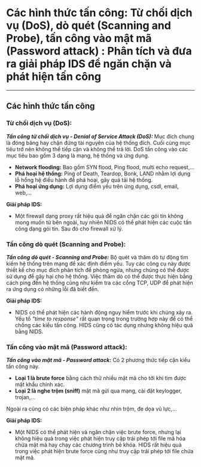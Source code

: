 # Các hình thức tấn công: Từ chối dịch vụ (DoS), dò quét (Scanning and Probe), tấn công vào mật mã (Password attack) : Phân tích và đưa ra giải pháp IDS để ngăn chặn và phát hiện tấn công

---

## Các hình thức tấn công

### Từ chối dịch vụ (DoS):

***Tấn công từ chối dịch vụ - Denial of Service Attack (DoS):*** Mục đích chung là đóng băng hay chặn đứng tài nguyên của hệ thống đích. Cuối cùng mục tiêu trở nên không thể tiếp cận và không thể trả lời. DoS tấn công vào các mục tiêu bao gồm 3 dạng là mạng, hệ thống và ứng dụng.

- **Network flooding:** Bao gồm SYN flood, Ping flood, multi echo request,...
- **Phá hoại hệ thống:** Ping of Death, Teardop, Bonk, LAND nhằm lợi dụng lỗ hổng hệ điều hành để phá hoại, gây quá tải hệ thống.
- **Phá hoại ứng dụng:** Lợi dụng điểm yếu trên ứng dụng, csdl, email, web,...

**Giải pháp IDS:**

- Một firewall dạng proxy rất hiệu quả để ngăn chặn các gói tin không mong muốn từ bên ngoài, tuy nhiên NIDS có thể phát hiện các cuộc tấn công dạng gói tin. Sau đó cho firewall xử lý.

### Tấn công dò quét (Scanning and Probe):

***Tấn công dò quét - Scanning and Probe:*** Bộ quét và thăm dò tự động tìm kiếm hệ thống trên mạng để xác định điểm yếu. Tuy các công cụ này được thiết kế cho mục đích phân tích để phòng ngừa, nhưng chúng có thể được sử dụng để gây hại cho hệ thống. Việc thăm dò có thể được thực hiện bằng cách ping đến hệ thống cũng như kiểm tra các cổng TCP, UDP để phát hiện ra ứng dụng có những lỗi đã biết đến.

**Giải pháp IDS:**

- NIDS có thể phát hiện các hành động nguy hiểm trước khi chúng xảy ra. Yếu tố *"time to response"* rất quan trọng trong trường hợp này để có thể chống các kiểu tấn công. HIDS cũng có tác dụng nhưng không hiệu quả bằng NIDS.

### Tấn công vào mật mã (Password attack):

***Tấn công vào mật mã - Password attack:*** Có 2 phương thức tiếp cận kiểu tấn công này.

- **Loại 1 là brute force** bằng cách thử nhiều mật mã cho tới khi tìm được mật khẩu chính xác.
- **Loại 2 là nghe trộm (sniff)** mật mã gửi qua mạng, cài đặt keylogger, trojan,...

Ngoài ra cũng có các biện pháp khác như nhìn trộm, đe dọa vũ lực,...

**Giải pháp IDS:**

- Một NIDS có thể phát hiện và ngăn chặn việc brute force, nhưng lại không hiệu quả trong việc phát hiện truy cập trái phép tới file mã hóa chứa mật mã hay chạy các chương trình bẻ khóa. HIDS rất hiệu quả trong việc phát hiện brute force cũng như truy cập trái phép tới file chứa mật mã.
